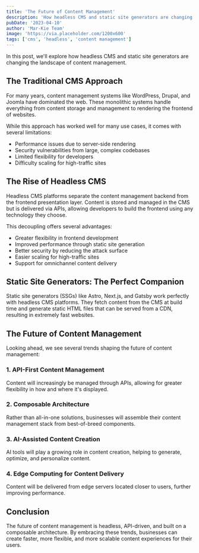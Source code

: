 ```yaml
---
title: 'The Future of Content Management'
description: 'How headless CMS and static site generators are changing the landscape of content management.'
pubDate: '2023-04-10'
author: 'Mar-Kie Team'
image: 'https://via.placeholder.com/1200x600'
tags: ['cms', 'headless', 'content management']
---
```


In this post, we'll explore how headless CMS and static site generators are changing the landscape of content management.

## The Traditional CMS Approach

For many years, content management systems like WordPress, Drupal, and Joomla have dominated the web. These monolithic systems handle everything from content storage and management to rendering the frontend of websites.

While this approach has worked well for many use cases, it comes with several limitations:

- Performance issues due to server-side rendering
- Security vulnerabilities from large, complex codebases
- Limited flexibility for developers
- Difficulty scaling for high-traffic sites

## The Rise of Headless CMS

Headless CMS platforms separate the content management backend from the frontend presentation layer. Content is stored and managed in the CMS but is delivered via APIs, allowing developers to build the frontend using any technology they choose.

This decoupling offers several advantages:

- Greater flexibility in frontend development
- Improved performance through static site generation
- Better security by reducing the attack surface
- Easier scaling for high-traffic sites
- Support for omnichannel content delivery

## Static Site Generators: The Perfect Companion

Static site generators (SSGs) like Astro, Next.js, and Gatsby work perfectly with headless CMS platforms. They fetch content from the CMS at build time and generate static HTML files that can be served from a CDN, resulting in extremely fast websites.

## The Future of Content Management

Looking ahead, we see several trends shaping the future of content management:

### 1. API-First Content Management

Content will increasingly be managed through APIs, allowing for greater flexibility in how and where it's displayed.

### 2. Composable Architecture

Rather than all-in-one solutions, businesses will assemble their content management stack from best-of-breed components.

### 3. AI-Assisted Content Creation

AI tools will play a growing role in content creation, helping to generate, optimize, and personalize content.

### 4. Edge Computing for Content Delivery

Content will be delivered from edge servers located closer to users, further improving performance.

## Conclusion

The future of content management is headless, API-driven, and built on a composable architecture. By embracing these trends, businesses can create faster, more flexible, and more scalable content experiences for their users.
